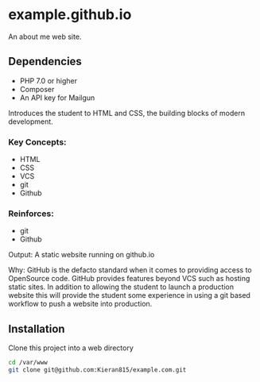 # example.github.io

An about me web site.

## Dependencies

* PHP 7.0 or higher
* Composer
* An API key for Mailgun


Introduces the student to HTML and CSS, the building blocks of modern development.

### Key Concepts:
 - HTML
 - CSS
 - VCS
 - git
 - Github
 
 ### Reinforces:
 - git
 - Github 
 
 Output: A static website running on github.io

Why: GitHub is the defacto standard when it comes to providing access to OpenSource code. GitHub provides features beyond VCS such as hosting static sites. In addition to allowing the student to launch a production website this will provide the student some experience in using a git based workflow to push a website into production.

## Installation

Clone this project into a web directory
```sh
cd /var/www
git clone git@github.com:Kieran815/example.com.git

